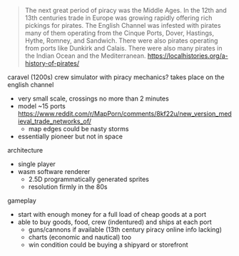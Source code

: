 > The next great period of piracy was the Middle Ages. In the 12th and 13th centuries trade in Europe was growing rapidly offering rich pickings for pirates. The English Channel was infested with pirates many of them operating from the Cinque Ports, Dover, Hastings, Hythe, Romney, and Sandwich. There were also pirates operating from ports like Dunkirk and Calais. There were also many pirates in the Indian Ocean and the Mediterranean.
https://localhistories.org/a-history-of-pirates/

caravel (1200s) crew simulator with piracy mechanics?
takes place on the english channel
 - very small scale, crossings no more than 2 minutes
 - model ~15 ports https://www.reddit.com/r/MapPorn/comments/8kf22u/new_version_medieval_trade_networks_of/
     - map edges could be nasty storms
 - essentially pioneer but not in space

architecture
- single player
- wasm software renderer
    - 2.5D programmatically generated sprites
    - resolution firmly in the 80s

gameplay
- start with enough money for a full load of cheap goods at a port
- able to buy goods, food, crew (indentured) and ships at each port
    - guns/cannons if available (13th century piracy online info lacking)
    - charts (economic and nautical) too
    - win condition could be buying a shipyard or storefront
